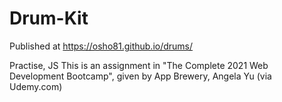 # Drum-Kit

Published at https://osho81.github.io/drums/

Practise, JS
This is an assignment in "The Complete 2021 Web Development Bootcamp", given by App Brewery, Angela Yu (via Udemy.com)
